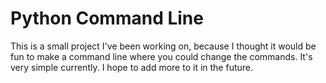 Python Command Line
====================
This is a small project I've been working on, because I thought it would be fun to make a command line where you could change the commands.
It's very simple currently. I hope to add more to it in the future.